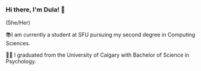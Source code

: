 ### Hi there, I'm Dula! 👋

<!--
**dpurkays/dpurkays** is a ✨ _special_ ✨ repository because its `README.md` (this file) appears on your GitHub profile.

Here are some ideas to get you started:

- 🔭 I’m currently working on ...
- 🌱 I’m currently learning ...
- 👯 I’m looking to collaborate on ...
- 🤔 I’m looking for help with ...
- 💬 Ask me about ...
- 📫 How to reach me: ...
- 😄 Pronouns: ...
- ⚡ Fun fact: ...
-->

(She/Her)


📚I am currently a student at SFU pursuing my second degree in Computing Sciences.


👩‍🎓 I graduated from the University of Calgary with Bachelor of Science in Psychology.
